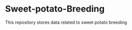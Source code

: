 Sweet-potato-Breeding
=====================

This repository stores data related to  sweet potato breeding
